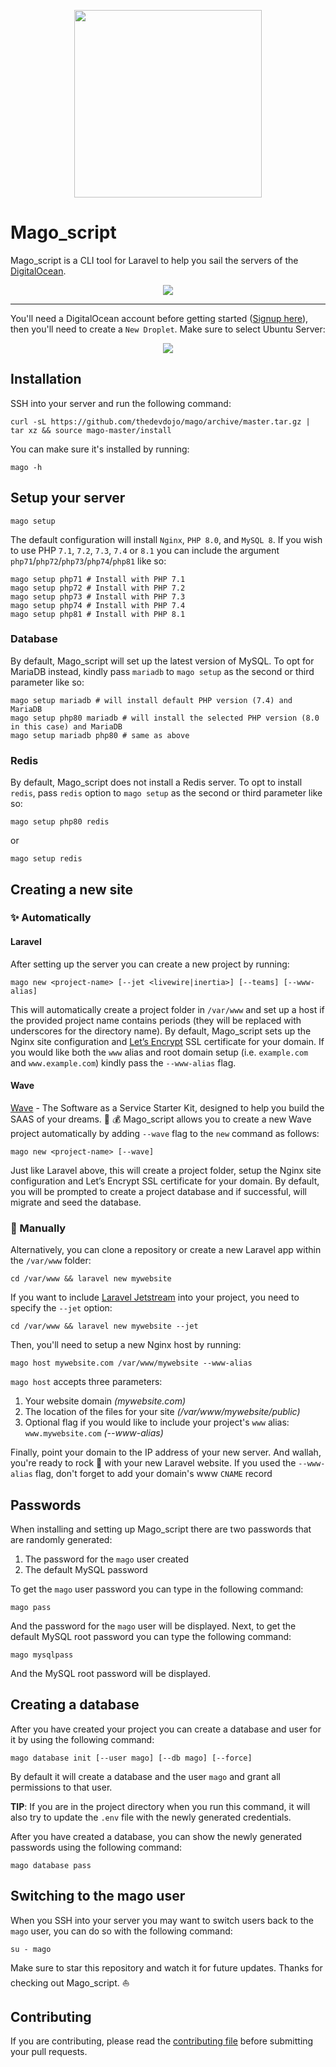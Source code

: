 <p align="center"><img src="https://s3.amazonaws.com/mago/logo.svg" width="300"></p>

# Mago_script

Mago_script is a CLI tool for Laravel to help you sail the servers of the [DigitalOcean](https://www.digitalocean.com/).

<p align="center"><img src="https://s3.amazonaws.com/mago/mago-command.png"></p>

---

You'll need a DigitalOcean account before getting started ([Signup here](https://m.do.co/c/6e2fb7e2925f)), then you'll need to create a `New Droplet`. Make sure to select Ubuntu Server:

<p align="center"><img src="https://s3.amazonaws.com/mago/ubuntu-server.png"></p>

## Installation

SSH into your server and run the following command:

```
curl -sL https://github.com/thedevdojo/mago/archive/master.tar.gz | tar xz && source mago-master/install
```

You can make sure it's installed by running:

```
mago -h
```

## Setup your server

```
mago setup
```

The default configuration will install `Nginx`, `PHP 8.0`, and `MySQL 8`. If you wish to use PHP `7.1`, `7.2`, `7.3`, `7.4` or `8.1` you can include the argument `php71`/`php72`/`php73`/`php74`/`php81` like so:

```
mago setup php71 # Install with PHP 7.1
mago setup php72 # Install with PHP 7.2
mago setup php73 # Install with PHP 7.3
mago setup php74 # Install with PHP 7.4
mago setup php81 # Install with PHP 8.1
```

### Database

By default, Mago_script will set up the latest version of MySQL. To opt for MariaDB instead, kindly pass `mariadb` to `mago setup` as the second or third parameter like so:

```
mago setup mariadb # will install default PHP version (7.4) and MariaDB
mago setup php80 mariadb # will install the selected PHP version (8.0 in this case) and MariaDB
mago setup mariadb php80 # same as above

```

### Redis
By default, Mago_script does not install a Redis server. To opt to install `redis`, pass `redis` option to `mago setup` as the second or third parameter like so:

```shell
mago setup php80 redis
```

or

```shell
mago setup redis
```

## Creating a new site

### :sparkles: Automatically

#### Laravel

After setting up the server you can create a new project by running:

```
mago new <project-name> [--jet <livewire|inertia>] [--teams] [--www-alias]
```

This will automatically create a project folder in `/var/www` and set up a host if the provided project name contains periods (they will be replaced with underscores for the directory name). By default, Mago_script sets up the Nginx site configuration and [Let’s Encrypt](https://letsencrypt.org/) SSL certificate for your domain. If you would like both the `www` alias and root domain setup (i.e. `example.com` and `www.example.com`) kindly pass the `--www-alias` flag.

#### Wave

[Wave](https://github.com/thedevdojo/wave) - The Software as a Service Starter Kit, designed to help you build the SAAS of your dreams. :rocket: :moneybag:
Mago_script allows you to create a new Wave project automatically by adding `--wave` flag to the `new` command as follows:

```
mago new <project-name> [--wave]
```

Just like Laravel above, this will create a project folder, setup the Nginx site configuration and Let’s Encrypt SSL certificate for your domain. By default, you will be prompted to create a project database and if successful, will migrate and seed the database.

### :construction: Manually

Alternatively, you can clone a repository or create a new Laravel app within the `/var/www` folder:

```
cd /var/www && laravel new mywebsite
```

If you want to include [Laravel Jetstream](https://jetstream.laravel.com/) into your project, you need to specify the `--jet` option:

```
cd /var/www && laravel new mywebsite --jet
```

Then, you'll need to setup a new Nginx host by running:

```
mago host mywebsite.com /var/www/mywebsite --www-alias
```

`mago host` accepts three parameters:

1. Your website domain *(mywebsite.com)*
2. The location of the files for your site *(/var/www/mywebsite/public)*
3. Optional flag if you would like to include your project's `www` alias: `www.mywebsite.com` *(--www-alias)*

Finally, point your domain to the IP address of your new server. And wallah, you're ready to rock 🤘 with your new Laravel website. If you used the `--www-alias` flag, don't forget to add your domain's www `CNAME` record

## Passwords

When installing and setting up Mago_script there are two passwords that are randomly generated:

1. The password for the `mago` user created
2. The default MySQL password

To get the `mago` user password you can type in the following command:

```
mago pass
```

And the password for the `mago` user will be displayed. Next, to get the default MySQL root password you can type the following command:

```
mago mysqlpass
```

And the MySQL root password will be displayed.

## Creating a database

After you have created your project you can create a database and user for it by using the following command:

```
mago database init [--user mago] [--db mago] [--force]
```

By default it will create a database and the user `mago` and grant all permissions to that user.

**TIP**: If you are in the project directory when you run this command, it will also try to update the `.env` file
with the newly generated credentials.

After you have created a database, you can show the newly generated passwords using the following command:

```
mago database pass
```

## Switching to the mago user

When you SSH into your server you may want to switch users back to the `mago` user, you can do so with the following command:

```
su - mago
```

Make sure to star this repository and watch it for future updates. Thanks for checking out Mago_script. ⛵

## Contributing

If you are contributing, please read the [contributing file](CONTRIBUTING.md) before submitting your pull requests.

